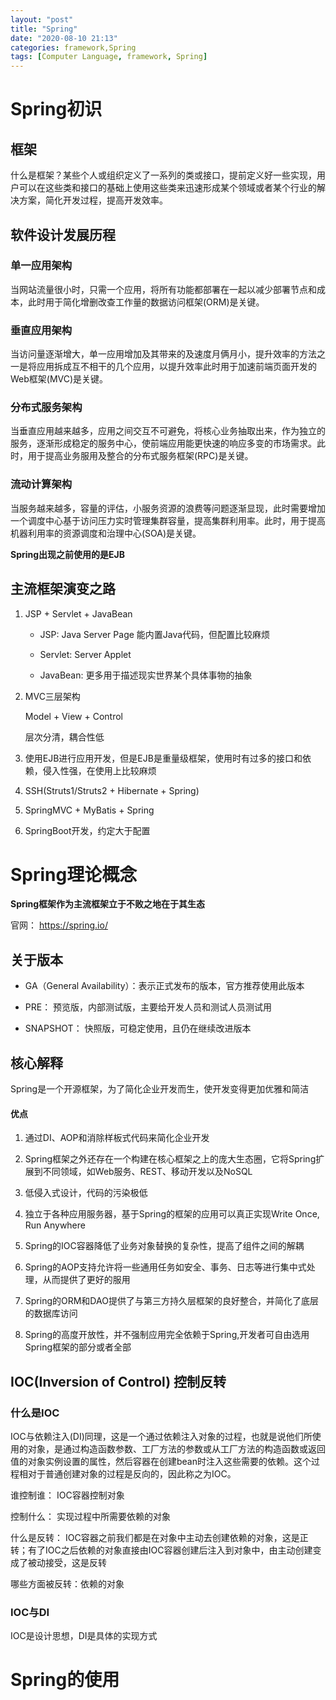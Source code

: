 ```yaml
---
layout: "post"
title: "Spring"
date: "2020-08-10 21:13"
categories: framework,Spring
tags: [Computer Language, framework, Spring]
---
```


# Spring初识
## 框架

什么是框架？某些个人或组织定义了一系列的类或接口，提前定义好一些实现，用户可以在这些类和接口的基础上使用这些类来迅速形成某个领域或者某个行业的解决方案，简化开发过程，提高开发效率。

## 软件设计发展历程
### 单一应用架构
当网站流量很小时，只需一个应用，将所有功能都部署在一起以减少部署节点和成本，此时用于简化增删改查工作量的数据访问框架(ORM)是关键。

### 垂直应用架构
当访问量逐渐增大，单一应用增加及其带来的及速度月俩月小，提升效率的方法之一是将应用拆成互不相干的几个应用，以提升效率此时用于加速前端页面开发的Web框架(MVC)是关键。

### 分布式服务架构
当垂直应用越来越多，应用之间交互不可避免，将核心业务抽取出来，作为独立的服务，逐渐形成稳定的服务中心，使前端应用能更快速的响应多变的市场需求。此时，用于提高业务服用及整合的分布式服务框架(RPC)是关键。

### 流动计算架构
当服务越来越多，容量的评估，小服务资源的浪费等问题逐渐显现，此时需要增加一个调度中心基于访问压力实时管理集群容量，提高集群利用率。此时，用于提高机器利用率的资源调度和治理中心(SOA)是关键。

**Spring出现之前使用的是EJB**

## 主流框架演变之路
1. JSP + Servlet + JavaBean
   - JSP: Java Server Page 能内置Java代码，但配置比较麻烦
  
   - Servlet: Server Applet
  
   - JavaBean: 更多用于描述现实世界某个具体事物的抽象

2. MVC三层架构
   
   Model + View + Control

    层次分清，耦合性低

3. 使用EJB进行应用开发，但是EJB是重量级框架，使用时有过多的接口和依赖，侵入性强，在使用上比较麻烦
   
4. SSH(Struts1/Struts2 + Hibernate + Spring)
   
5. SpringMVC + MyBatis + Spring
   
6. SpringBoot开发，约定大于配置
   
# Spring理论概念

**Spring框架作为主流框架立于不败之地在于其生态**

官网： https://spring.io/

## 关于版本

- GA（General Availability）：表示正式发布的版本，官方推荐使用此版本
  
- PRE： 预览版，内部测试版，主要给开发人员和测试人员测试用
- SNAPSHOT： 快照版，可稳定使用，且仍在继续改进版本

## 核心解释

Spring是一个开源框架，为了简化企业开发而生，使开发变得更加优雅和简洁

#### 优点

1. 通过DI、AOP和消除样板式代码来简化企业开发
   
2. Spring框架之外还存在一个构建在核心框架之上的庞大生态圈，它将Spring扩展到不同领域，如Web服务、REST、移动开发以及NoSQL
3. 低侵入式设计，代码的污染极低
4. 独立于各种应用服务器，基于Spring的框架的应用可以真正实现Write Once, Run Anywhere
5. Spring的IOC容器降低了业务对象替换的复杂性，提高了组件之间的解耦
6. Spring的AOP支持允许将一些通用任务如安全、事务、日志等进行集中式处理，从而提供了更好的服用
7. Spring的ORM和DAO提供了与第三方持久层框架的良好整合，并简化了底层的数据库访问
8. Spring的高度开放性，并不强制应用完全依赖于Spring,开发者可自由选用Spring框架的部分或者全部

## IOC(Inversion of Control) 控制反转

### 什么是IOC

IOC与依赖注入(DI)同理，这是一个通过依赖注入对象的过程，也就是说他们所使用的对象，是通过构造函数参数、工厂方法的参数或从工厂方法的构造函数或返回值的对象实例设置的属性，然后容器在创建bean时注入这些需要的依赖。这个过程相对于普通创建对象的过程是反向的，因此称之为IOC。

谁控制谁： IOC容器控制对象

控制什么： 实现过程中所需要依赖的对象

什么是反转： IOC容器之前我们都是在对象中主动去创建依赖的对象，这是正转；有了IOC之后依赖的对象直接由IOC容器创建后注入到对象中，由主动创建变成了被动接受，这是反转

哪些方面被反转：依赖的对象

### IOC与DI

IOC是设计思想，DI是具体的实现方式

# Spring的使用


